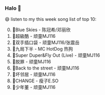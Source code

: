 

### Halo 👋

😄 listen to my this week song list of top 10:

0. 🌈Blue Skies - 陈冠希/邓丽欣
1. 🌈超級酷 - 顽童MJ116
2. 🌈双手插口袋 - 顽童MJ116/张震岳
3. 🌈九局下半 - MC HotDog 热狗
4. 🌈Super Duper&Fly Out (Live) - 顽童MJ116
5. 🌈脱罪 - 顽童MJ116
6. 🌈Back to the street - 顽童MJ116
7. 🌈坏邻居 - 顽童MJ116
8. 🌈CHANGE - 瘦子E.SO
9. 🌈少年董 - 顽童MJ116

